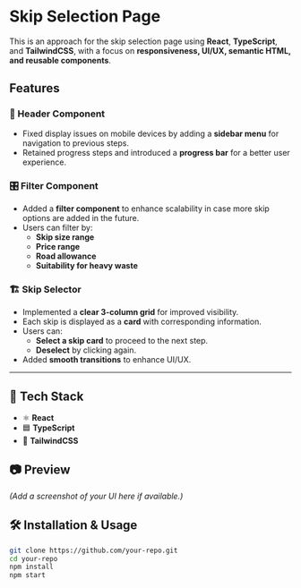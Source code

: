 # Skip Selection Page

This is an approach for the skip selection page using **React**, **TypeScript**, and **TailwindCSS**, with a focus on **responsiveness, UI/UX, semantic HTML, and reusable components**.

## Features

### 🚀 Header Component
- Fixed display issues on mobile devices by adding a **sidebar menu** for navigation to previous steps.
- Retained progress steps and introduced a **progress bar** for a better user experience.

### 🎛️ Filter Component
- Added a **filter component** to enhance scalability in case more skip options are added in the future.
- Users can filter by:
  - **Skip size range**
  - **Price range**
  - **Road allowance**
  - **Suitability for heavy waste**

### 🏗️ Skip Selector
- Implemented a **clear 3-column grid** for improved visibility.
- Each skip is displayed as a **card** with corresponding information.
- Users can:
  - **Select a skip card** to proceed to the next step.
  - **Deselect** by clicking again.
- Added **smooth transitions** to enhance UI/UX.

---

## 📌 Tech Stack
- ⚛ **React**
- 🟦 **TypeScript**
- 🎨 **TailwindCSS**

## 📷 Preview
*(Add a screenshot of your UI here if available.)*

## 🛠️ Installation & Usage
```sh
git clone https://github.com/your-repo.git
cd your-repo
npm install
npm start
